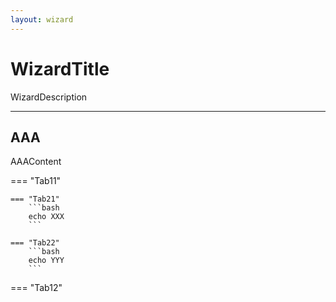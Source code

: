 ```yaml
---
layout: wizard
---
```


# WizardTitle

WizardDescription

---

## AAA

AAAContent

=== "Tab11"

    === "Tab21"
        ```bash
        echo XXX
        ```

    === "Tab22"
        ```bash
        echo YYY
        ```

=== "Tab12"

